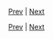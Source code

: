 [Prev](https://github.com/Ubugeeei/chibivue/blob/main/books/japanese/420_btc_v_on.md) | [Next](https://github.com/Ubugeeei/chibivue/blob/main/books/japanese/440_btc_v_for.md)



[Prev](https://github.com/Ubugeeei/chibivue/blob/main/books/japanese/420_btc_v_on.md) | [Next](https://github.com/Ubugeeei/chibivue/blob/main/books/japanese/440_btc_v_for.md)